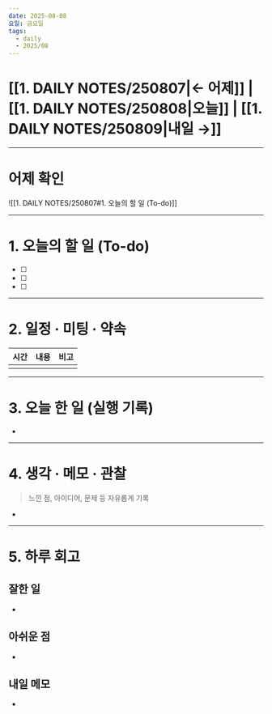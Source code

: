 ```yaml
---
date: 2025-08-08
요일: 금요일
tags:
  - daily
  - 2025/08
---
```

# [[1. DAILY NOTES/250807|← 어제]] | [[1. DAILY NOTES/250808|오늘]] | [[1. DAILY NOTES/250809|내일 →]]

---

# 어제 확인

![[1. DAILY NOTES/250807#1. 오늘의 할 일 (To-do)]]

---


# 1.  오늘의 할 일 (To-do)
- [ ]  
- [ ]  
- [ ]  

---

# 2. 일정 · 미팅 · 약속

| 시간  | 내용  | 비고  |
| --- | --- | --- |
|     |     |     |

---

# 3. 오늘 한 일 (실행 기록)

- 

---

# 4. 생각 · 메모 · 관찰
> 느낀 점, 아이디어, 문제 등 자유롭게 기록  

- 

---

# 5. 하루 회고

## 잘한 일
- 

## 아쉬운 점  
- 

## 내일 메모  
- 
